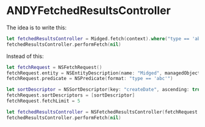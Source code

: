 ANDYFetchedResultsController
============================

The idea is to write this:

```swift
let fetchedResultsController = Midged.fetch(context).where("type == 'abc'").sortBy("createdDate").limit(5)
fetchedResultsController.performFetch(nil)
```

Instead of this:

```swift
let fetchRequest = NSFetchRequest()
fetchRequest.entity = NSEntityDescription(name: "Midged", managedObjectContext:context)
fetchRequest.predicate = NSPredicate(format: "type == 'abc'")

let sortDescriptor = NSSortDescriptor(key: "createDate", ascending: true)
fetchRequest.sortDescriptors = [sortDescriptor]
fetchRequest.fetchLimit = 5

let fetchedResultsController = NSFetchedResultsController(fetchRequest: fetchRequest, managedObjectContext: context, sectionNameKeyPath: nil, cacheName: nil)
fetchedResultsController.performFetch(nil)
```
